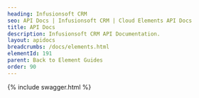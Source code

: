 ```yaml
---
heading: Infusionsoft CRM
seo: API Docs | Infusionsoft CRM | Cloud Elements API Docs
title: API Docs
description: Infusionsoft CRM API Documentation.
layout: apidocs
breadcrumbs: /docs/elements.html
elementId: 191
parent: Back to Element Guides
order: 90
---
```


{% include swagger.html %}
